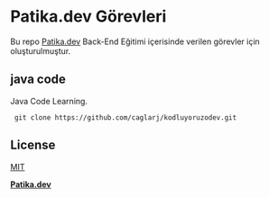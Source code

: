 # **Patika.dev Görevleri**

Bu repo [Patika.dev](https://patika.dev) Back-End Eğitimi içerisinde verilen görevler için oluşturulmuştur.

## **java code**
Java Code Learning.

```
 git clone https://github.com/caglarj/kodluyoruzodev.git

```

## **License**
[MIT](https://choosealicense.com/licenses/mit/)




**[Patika.dev](https://app.patika.dev/)**
